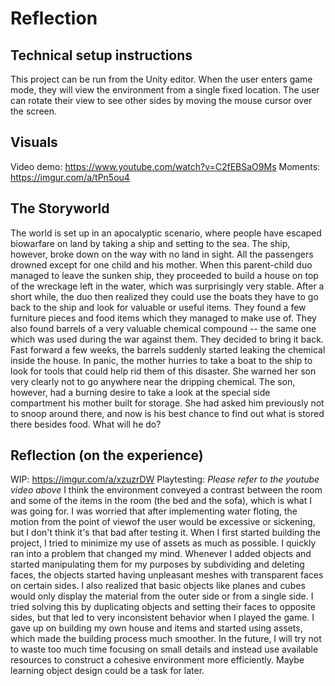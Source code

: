 # Reflection

## Technical setup instructions

This project can be run from the Unity editor. When the user enters game mode, they will view the environment from a single fixed location. The user can rotate their view to see other sides by moving the mouse cursor over the screen.

## Visuals

Video demo: https://www.youtube.com/watch?v=C2fEBSaO9Ms
Moments: https://imgur.com/a/tPn5ou4

## The Storyworld

The world is set up in an apocalyptic scenario, where people have escaped biowarfare on land by taking a ship and setting to the sea. The ship, however, broke down on the way with no land in sight. All the passengers drowned except for one child and his mother. When this parent-child duo managed to leave the sunken ship, they proceeded to build a house on top of the wreckage left in the water, which was surprisingly very stable. After a short while, the duo then realized they could use the boats they have to go back to the ship and look for valuable or useful items. They found a few furniture pieces and food items which they managed to make use of. They also found barrels of a very valuable chemical compound -- the same one which was used during the war against them. They decided to bring it back. Fast forward a few weeks, the barrels suddenly started leaking the chemical inside the house. In panic, the mother hurries to take a boat to the ship to look for tools that could help rid them of this disaster. She warned her son very clearly not to go anywhere near the dripping chemical. The son, however, had a burning desire to take a look at the special side compartment his mother built for storage. She had asked him previously not to snoop around there, and now is his best chance to find out what is stored there besides food. What will he do?

## Reflection (on the experience)

WIP: https://imgur.com/a/xzuzrDW
Playtesting: *Please refer to the youtube video above* 
I think the environment conveyed a contrast between the room and some of the items in the room (the bed and the sofa), which is what I was going for. I was worried that after implementing water floting, the motion from the point of viewof the user would be excessive or sickening, but I don't think it's that bad after testing it. 
When I first started building the project, I tried to minimize my use of assets as much as possible. I quickly ran into a problem that changed my mind. Whenever I added objects and started manipulating them for my purposes by subdividing and deleting faces, the objects started having unpleasant meshes with transparent faces on certain sides. I also realized that basic objects like planes and cubes would only display the material from the outer side or from a single side. I tried solving this by duplicating objects and setting their faces to opposite sides, but that led to very inconsistent behavior when I played the game. I gave up on building my own house and items and started using assets, which made the building process much smoother. In the future, I will try not to waste too much time focusing on small details and instead use available resources to construct a cohesive environment more efficiently. Maybe learning object design could be a task for later. 